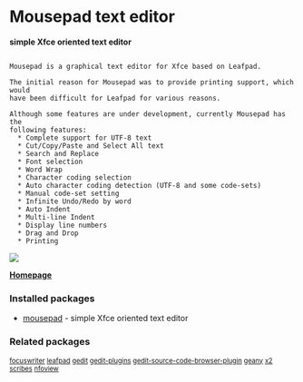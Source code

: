# Mousepad text editor

__simple Xfce oriented text editor__

```

Mousepad is a graphical text editor for Xfce based on Leafpad.

The initial reason for Mousepad was to provide printing support, which would
have been difficult for Leafpad for various reasons.

Although some features are under development, currently Mousepad has the
following features:
  * Complete support for UTF-8 text
  * Cut/Copy/Paste and Select All text
  * Search and Replace
  * Font selection
  * Word Wrap
  * Character coding selection
  * Auto character coding detection (UTF-8 and some code-sets)
  * Manual code-set setting
  * Infinite Undo/Redo by word
  * Auto Indent
  * Multi-line Indent
  * Display line numbers
  * Drag and Drop
  * Printing

```

[![](https://screenshots.debian.net/thumbnail/mousepad/)](https://screenshots.debian.net/screenshot/mousepad/)



**[Homepage]()**

### Installed packages

* [mousepad](https://packages.debian.org/stretch/mousepad) - simple Xfce oriented text editor

### Related packages

<sub> [focuswriter](https://packages.debian.org/stretch/focuswriter) [leafpad](https://packages.debian.org/stretch/leafpad) [gedit](https://packages.debian.org/stretch/gedit) [gedit-plugins](https://packages.debian.org/stretch/gedit-plugins) [gedit-source-code-browser-plugin](https://packages.debian.org/stretch/gedit-source-code-browser-plugin) [geany](https://packages.debian.org/stretch/geany) [x2](https://packages.debian.org/stretch/x2) [scribes](https://packages.debian.org/stretch/scribes) [nfoview](https://packages.debian.org/stretch/nfoview)  </sub>
